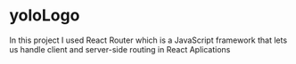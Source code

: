 # yoloLogo
In this project I used React Router which  is a JavaScript framework that lets us handle client and server-side routing in React Aplications
